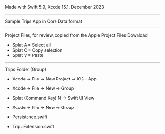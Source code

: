Made with Swift 5.9, Xcode 15.1, December 2023

- - - -

Sample Trips App in Core Data format

- - - -

Project Files, for review, copied from the Apple Project Files Download

* Splat A = Select all
* Splat C = Copy selection
* Splat V = Paste

- - - - 

Trips Folder (Group)

* Xcode -> File -> New Project -> iOS - App
* Xcode -> File -> New -> Group

* Splat (Command Key) N -> Swift UI View
* Xcode -> File -> New -> Group
  
* Persistence.swift
* Trip+Extension.swift



